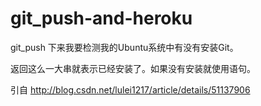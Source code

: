 # git_push-and-heroku
git_push
下来我要检测我的Ubuntu系统中有没有安装Git。

返回这么一大串就表示已经安装了。如果没有安装就使用语句。

引自 http://blog.csdn.net/lulei1217/article/details/51137906

